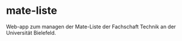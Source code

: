 # mate-liste
Web-app zum managen der Mate-Liste der Fachschaft Technik an der Universität Bielefeld.
